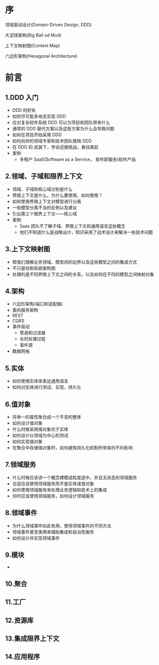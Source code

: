 # 序

领域驱动设计(Domain-Driven Design, DDD)

大泥球架构(Big Ball od Mud)

上下文映射图(Context Map)

六边形架构(Hexagonal Architecture)

# 前言

## 1.DDD 入门
* DDD  的好处
* 如何尽可能多地去实现 DDD
* 应对复杂软件系统 DDD 可以为项目和团队带来什么
* 通常的 DDD 替代方案以及这些方案为什么会导致问题
* 如何在项目开始采用 DDD
* 如何向你的领域专家和技术团队推销 DDD 
* 在 DDD 的 武装下，学会迎接挑战，勇往直前
* 案例
  * 多租户 SaaS(Software as a Service， 软件即服务)软件产品

## 2.领域、子域和限界上下文
* 领域、子域和核心域分别是什么
* 界限上下文是什么，为什么要使用，如何使用？
* 如何使用界限上下文对模型进行分离
* 一些模型分离不当的反例以及建议
* 引出第三个限界上下文——核心域
* 案例
  * Saas 团队不了解子域、界限上下文和通用语言这些概念
  * 他们不知道什么是战略设计，知识采用了战术设计来解决一些技术问题

## 3.上下文映射图
* 帮我们理解业务领域、模型间的边界以及这些模型之间的集成方式
* 不只是绘制系统架构图
* 处理的是不同界限上下文之间的关系，以及如何在不同的模型之间映射对象

## 4.架构
* 六边形架构(端口和适配器)
* 面向服务架构
* REST
* CQRS
* 事件驱动
  * 管道和过滤器
  * 长时处理过程
  * 事件源
* 数据网格

## 5.实体
* 如何使用实体来表达通用语言
* 如何对实体进行测试、实现、持久化

## 6.值对象
* 将单一的属性聚合成一个不变的整体
* 如何设计值对象
* 什么时候采用值对象优于实体
* 如何设计以领域为中心的测试
* 如何实现值对象
* 在聚合中存储值对象时，如何避免持久化机制所带来的不利影响

## 7.领域服务
* 什么时候应该讲一个概念建模成粒度适中，并且无状态的领域服务
* 合适应该使用领域服务而不是实体或值对象
* 如何使用领域服务来处理业务逻辑和技术上的集成
* 何时应该使用领域服务，如何设计领域服务

## 8.领域事件
* 为什么领域事件如此有用，使用领域事件的不同方法
* 领域事件甚至类用来辅助集成和自治性服务
* 如何设计并实现领域事件

## 9.模块
* 

## 10.聚合
## 11.工厂
## 12.资源库
## 13.集成限界上下文
## 14.应用程序                                                                                                                                                                                                                                                                                                                                                                                                                                                                                                                                                                                                                                                                                                                                                                                                                                                                                                                                                                                                                                                                                                                                                                                                                                                                                                                                                                                                                                                                                                                                                                                                                                                                                                                                                                                                                                                                                                                                                                                                                                                                                                                                                                                                                                                                                                                                                                                                                                                                                                                                                                                                                                                                                                                                                                                                                                                                                                                                                                                                                                                                                                                                                                                                                                                                                                                                                                                                                                                                                                                                                                                                                                                                                                                                                                                                                                                                                                                                                                                                                                                                                                                                                                                                                                                                                                                                                                                                                                                                                                                                                                                                                                                                                                                                                                                                                                                                                                                                                                                                                                                                                                                                                                                                                                                                                                                                                                                                                                                                                                                                                                                                                                                                                                                                                                                                                                                                                                                                                                                                                                                                                                                                                                                                                                                                                                                                                                                                                                                                                                                                                                                                                                                                                                                                                                                                                                                                                                                                                                                                                                                                                                                                                                                                                                                                                                                                                                                                                                                                                                                                                                                                                                                                                                                                                                                                                                                                                                                                                                                                                                                                                                                                                                                                                                                                                                                                                                                                                                                                                                                                                                                                                                                                                                                                                      
